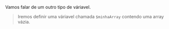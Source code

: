 Vamos falar de um outro tipo de váriavel.

> Iremos definir uma váriavel chamada `$minhaArray` contendo uma array vázia.
